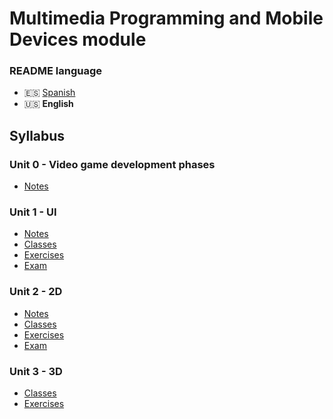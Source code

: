 # Multimedia Programming and Mobile Devices module

### README language
- 🇪🇸 [Spanish](./README.md)
- 🇺🇸 **English**

## Syllabus
### Unit 0 - Video game development phases
- [Notes](./Unidad0-Fases%20de%20desarrollo%20de%20videojuegos/Apuntes/)
### Unit 1 - UI
- [Notes](./Unidad1-UI/Apuntes/)
- [Classes](./Unidad1-UI/Clases/)
- [Exercises](./Unidad1-UI/Ejercicios/)
- [Exam](./Unidad1-UI/Examen/)
### Unit 2 - 2D
- [Notes](./Unidad2-2D/Apuntes/)
- [Classes](./Unidad2-2D/Clases/)
- [Exercises](./Unidad2-2D/Ejercicios/)
- [Exam](./Unidad2-2D/Examen/)
### Unit 3 - 3D
- [Classes](./Unidad3-3D/Clases/)
- [Exercises](./Unidad3-3D/Ejercicio/)
